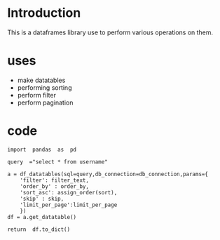 # Introduction 

This is a dataframes library use to perform various operations on them. 

# uses
- make datatables 
- performing sorting 
- perform filter
- perform pagination

# code 

```
import  pandas  as  pd

query  ="select * from username"

a = df_datatables(sql=query,db_connection=db_connection,params={ 
    'filter': filter_text,
    'order_by' : order_by,
    'sort_asc': assign_order(sort),
    'skip' : skip,
    'limit_per_page':limit_per_page 
    })
df = a.get_datatable()

return  df.to_dict()
```